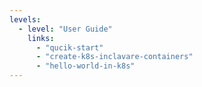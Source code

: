 ```yaml
---
levels:
  - level: "User Guide"
    links:
      - "qucik-start"
      - "create-k8s-inclavare-containers"
      - "hello-world-in-k8s"
---
```

